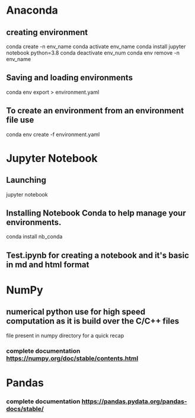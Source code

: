 
# Anaconda

## creating environment 
conda create -n env_name
conda activate env_name
conda install jupyter notebook python=3.8
conda deactivate env_num
conda env remove -n env_name

## Saving and loading environments 
conda env export > environment.yaml

## To create an environment from an environment file use 
conda env create -f environment.yaml

# Jupyter Notebook

## Launching
jupyter notebook

## Installing Notebook Conda to help manage your environments.  
conda install nb_conda

## Test.ipynb for creating a notebook and it's basic in md and html format 

# NumPy

## numerical python use for high speed computation as it is build over the C/C++ files
file present in numpy directory for a quick recap

### complete documentation https://numpy.org/doc/stable/contents.html 

# Pandas

### complete documentation https://pandas.pydata.org/pandas-docs/stable/ 


